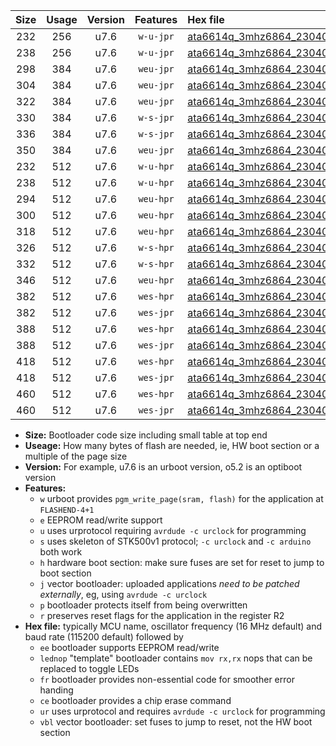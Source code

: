 |Size|Usage|Version|Features|Hex file|
|:-:|:-:|:-:|:-:|:--|
|232|256|u7.6|`w-u-jpr`|[ata6614q_3mhz6864_230400bps_ur_vbl.hex](https://raw.githubusercontent.com/stefanrueger/urboot/main/ata6614q_3mhz6864_230400bps_ur_vbl.hex)|
|238|256|u7.6|`w-u-jpr`|[ata6614q_3mhz6864_230400bps_lednop_ur_vbl.hex](https://raw.githubusercontent.com/stefanrueger/urboot/main/ata6614q_3mhz6864_230400bps_lednop_ur_vbl.hex)|
|298|384|u7.6|`weu-jpr`|[ata6614q_3mhz6864_230400bps_ee_ur_vbl.hex](https://raw.githubusercontent.com/stefanrueger/urboot/main/ata6614q_3mhz6864_230400bps_ee_ur_vbl.hex)|
|304|384|u7.6|`weu-jpr`|[ata6614q_3mhz6864_230400bps_ee_lednop_ur_vbl.hex](https://raw.githubusercontent.com/stefanrueger/urboot/main/ata6614q_3mhz6864_230400bps_ee_lednop_ur_vbl.hex)|
|322|384|u7.6|`weu-jpr`|[ata6614q_3mhz6864_230400bps_ee_lednop_fr_ur_vbl.hex](https://raw.githubusercontent.com/stefanrueger/urboot/main/ata6614q_3mhz6864_230400bps_ee_lednop_fr_ur_vbl.hex)|
|330|384|u7.6|`w-s-jpr`|[ata6614q_3mhz6864_230400bps_vbl.hex](https://raw.githubusercontent.com/stefanrueger/urboot/main/ata6614q_3mhz6864_230400bps_vbl.hex)|
|336|384|u7.6|`w-s-jpr`|[ata6614q_3mhz6864_230400bps_lednop_vbl.hex](https://raw.githubusercontent.com/stefanrueger/urboot/main/ata6614q_3mhz6864_230400bps_lednop_vbl.hex)|
|350|384|u7.6|`weu-jpr`|[ata6614q_3mhz6864_230400bps_ee_lednop_fr_ce_ur_vbl.hex](https://raw.githubusercontent.com/stefanrueger/urboot/main/ata6614q_3mhz6864_230400bps_ee_lednop_fr_ce_ur_vbl.hex)|
|232|512|u7.6|`w-u-hpr`|[ata6614q_3mhz6864_230400bps_ur.hex](https://raw.githubusercontent.com/stefanrueger/urboot/main/ata6614q_3mhz6864_230400bps_ur.hex)|
|238|512|u7.6|`w-u-hpr`|[ata6614q_3mhz6864_230400bps_lednop_ur.hex](https://raw.githubusercontent.com/stefanrueger/urboot/main/ata6614q_3mhz6864_230400bps_lednop_ur.hex)|
|294|512|u7.6|`weu-hpr`|[ata6614q_3mhz6864_230400bps_ee_ur.hex](https://raw.githubusercontent.com/stefanrueger/urboot/main/ata6614q_3mhz6864_230400bps_ee_ur.hex)|
|300|512|u7.6|`weu-hpr`|[ata6614q_3mhz6864_230400bps_ee_lednop_ur.hex](https://raw.githubusercontent.com/stefanrueger/urboot/main/ata6614q_3mhz6864_230400bps_ee_lednop_ur.hex)|
|318|512|u7.6|`weu-hpr`|[ata6614q_3mhz6864_230400bps_ee_lednop_fr_ur.hex](https://raw.githubusercontent.com/stefanrueger/urboot/main/ata6614q_3mhz6864_230400bps_ee_lednop_fr_ur.hex)|
|326|512|u7.6|`w-s-hpr`|[ata6614q_3mhz6864_230400bps.hex](https://raw.githubusercontent.com/stefanrueger/urboot/main/ata6614q_3mhz6864_230400bps.hex)|
|332|512|u7.6|`w-s-hpr`|[ata6614q_3mhz6864_230400bps_lednop.hex](https://raw.githubusercontent.com/stefanrueger/urboot/main/ata6614q_3mhz6864_230400bps_lednop.hex)|
|346|512|u7.6|`weu-hpr`|[ata6614q_3mhz6864_230400bps_ee_lednop_fr_ce_ur.hex](https://raw.githubusercontent.com/stefanrueger/urboot/main/ata6614q_3mhz6864_230400bps_ee_lednop_fr_ce_ur.hex)|
|382|512|u7.6|`wes-hpr`|[ata6614q_3mhz6864_230400bps_ee.hex](https://raw.githubusercontent.com/stefanrueger/urboot/main/ata6614q_3mhz6864_230400bps_ee.hex)|
|382|512|u7.6|`wes-jpr`|[ata6614q_3mhz6864_230400bps_ee_vbl.hex](https://raw.githubusercontent.com/stefanrueger/urboot/main/ata6614q_3mhz6864_230400bps_ee_vbl.hex)|
|388|512|u7.6|`wes-hpr`|[ata6614q_3mhz6864_230400bps_ee_lednop.hex](https://raw.githubusercontent.com/stefanrueger/urboot/main/ata6614q_3mhz6864_230400bps_ee_lednop.hex)|
|388|512|u7.6|`wes-jpr`|[ata6614q_3mhz6864_230400bps_ee_lednop_vbl.hex](https://raw.githubusercontent.com/stefanrueger/urboot/main/ata6614q_3mhz6864_230400bps_ee_lednop_vbl.hex)|
|418|512|u7.6|`wes-hpr`|[ata6614q_3mhz6864_230400bps_ee_lednop_fr.hex](https://raw.githubusercontent.com/stefanrueger/urboot/main/ata6614q_3mhz6864_230400bps_ee_lednop_fr.hex)|
|418|512|u7.6|`wes-jpr`|[ata6614q_3mhz6864_230400bps_ee_lednop_fr_vbl.hex](https://raw.githubusercontent.com/stefanrueger/urboot/main/ata6614q_3mhz6864_230400bps_ee_lednop_fr_vbl.hex)|
|460|512|u7.6|`wes-hpr`|[ata6614q_3mhz6864_230400bps_ee_lednop_fr_ce.hex](https://raw.githubusercontent.com/stefanrueger/urboot/main/ata6614q_3mhz6864_230400bps_ee_lednop_fr_ce.hex)|
|460|512|u7.6|`wes-jpr`|[ata6614q_3mhz6864_230400bps_ee_lednop_fr_ce_vbl.hex](https://raw.githubusercontent.com/stefanrueger/urboot/main/ata6614q_3mhz6864_230400bps_ee_lednop_fr_ce_vbl.hex)|

- **Size:** Bootloader code size including small table at top end
- **Useage:** How many bytes of flash are needed, ie, HW boot section or a multiple of the page size
- **Version:** For example, u7.6 is an urboot version, o5.2 is an optiboot version
- **Features:**
  + `w` urboot provides `pgm_write_page(sram, flash)` for the application at `FLASHEND-4+1`
  + `e` EEPROM read/write support
  + `u` uses urprotocol requiring `avrdude -c urclock` for programming
  + `s` uses skeleton of STK500v1 protocol; `-c urclock` and `-c arduino` both work
  + `h` hardware boot section: make sure fuses are set for reset to jump to boot section
  + `j` vector bootloader: uploaded applications *need to be patched externally*, eg, using `avrdude -c urclock`
  + `p` bootloader protects itself from being overwritten
  + `r` preserves reset flags for the application in the register R2
- **Hex file:** typically MCU name, oscillator frequency (16 MHz default) and baud rate (115200 default) followed by
  + `ee` bootloader supports EEPROM read/write
  + `lednop` "template" bootloader contains `mov rx,rx` nops that can be replaced to toggle LEDs
  + `fr` bootloader provides non-essential code for smoother error handing
  + `ce` bootloader provides a chip erase command
  + `ur` uses urprotocol and requires `avrdude -c urclock` for programming
  + `vbl` vector bootloader: set fuses to jump to reset, not the HW boot section

